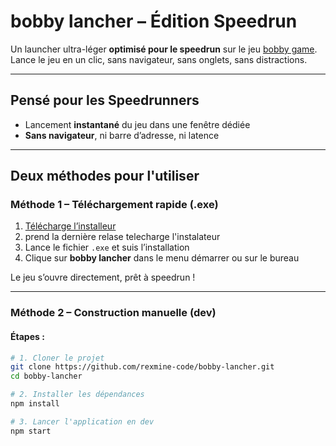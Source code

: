 # bobby lancher – Édition Speedrun

Un launcher ultra-léger **optimisé pour le speedrun** sur le jeu [bobby game](https://challenge.anawan.io). Lance le jeu en un clic, sans navigateur, sans onglets, sans distractions.

---

##  Pensé pour les Speedrunners

- Lancement **instantané** du jeu dans une fenêtre dédiée
- **Sans navigateur**, ni barre d’adresse, ni latence


---

##  Deux méthodes pour l'utiliser

###  Méthode 1 – Téléchargement rapide (.exe)



1. [Télécharge l’installeur](https://github.com/rexmine-code/bobby-lancher/releases)
2. prend la dernière relase telecharge l'instalateur
3. Lance le fichier `.exe` et suis l’installation
4. Clique sur **bobby lancher** dans le menu démarrer ou sur le bureau

 Le jeu s’ouvre directement, prêt à speedrun !

---

###  Méthode 2 – Construction manuelle (dev)


#### Étapes :

```bash
# 1. Cloner le projet
git clone https://github.com/rexmine-code/bobby-lancher.git
cd bobby-lancher

# 2. Installer les dépendances
npm install

# 3. Lancer l'application en dev
npm start
